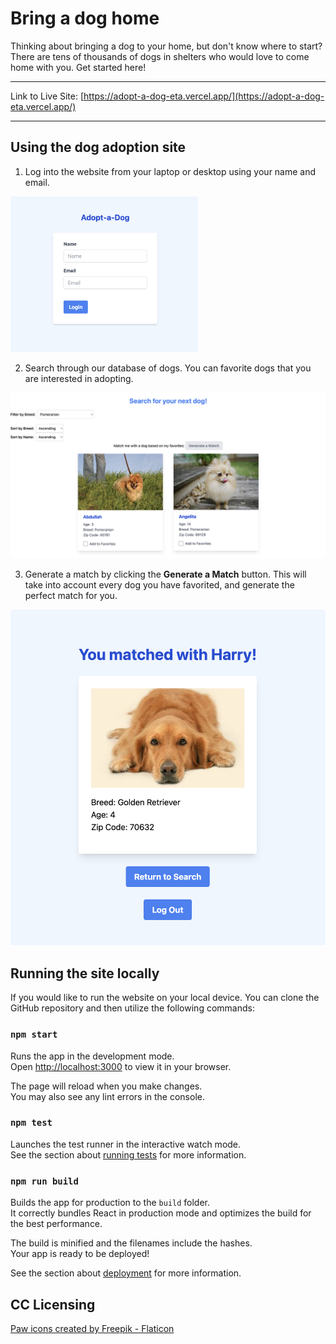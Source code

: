 # Bring a dog home

Thinking about bringing a dog to your home, but don't know where to start? There are tens of thousands of dogs in shelters who would love to come home with you. Get started here!

---

Link to Live Site:
[https://adopt-a-dog-eta.vercel.app/](https://adopt-a-dog-eta.vercel.app/)

---

## Using the dog adoption site

1. Log into the website from your laptop or desktop using your name and email.

<!-- ![](public/adopt-a-dog-login.png) -->
<img src="public/adopt-a-dog-login.png" width='300'/>

2. Search through our database of dogs. You can favorite dogs that you are interested in adopting.

<!-- ![](public/adopt-a-dog-search.png) -->
<img src="public/adopt-a-dog-search.png" width='600'/>

3. Generate a match by clicking the **Generate a Match** button. This will take into account every dog you have favorited, and generate the perfect match for you. 

<!-- ![](public/adopt-a-dog-match.png) -->
<img src="public/adopt-a-dog-match.png" width='600'/>

## Running the site locally

If you would like to run the website on your local device. You can clone the GitHub repository and then utilize the following commands:

### `npm start`

Runs the app in the development mode.\
Open [http://localhost:3000](http://localhost:3000) to view it in your browser.

The page will reload when you make changes.\
You may also see any lint errors in the console.

### `npm test`

Launches the test runner in the interactive watch mode.\
See the section about [running tests](https://facebook.github.io/create-react-app/docs/running-tests) for more information.

### `npm run build`

Builds the app for production to the `build` folder.\
It correctly bundles React in production mode and optimizes the build for the best performance.

The build is minified and the filenames include the hashes.\
Your app is ready to be deployed!

See the section about [deployment](https://facebook.github.io/create-react-app/docs/deployment) for more information.

## CC Licensing
<a href="https://www.flaticon.com/free-icons/paw" title="paw icons">Paw icons created by Freepik - Flaticon</a>